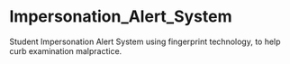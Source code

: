 # Impersonation_Alert_System
Student Impersonation Alert System using fingerprint technology, to help curb examination malpractice.
